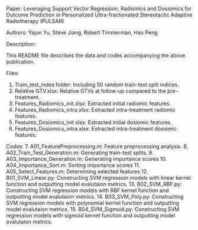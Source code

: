 Paper: Leveraging Support Vector Regression, Radiomics and Dosiomics for Outcome Prediction in Personalized Ultra-fractionated Stereotactic Adaptive Radiotherapy (PULSAR)

Authors: Yajun Yu, Steve Jiang, Robert Timmerman, Hao Peng

Description:

This README file describes the data and codes accompanying the above publication.

Files:
1. Train_test_index folder: Including 50 random train-test split indices.
2. Relative GTV.xlsx: Relative GTVs at follow-up compared to the pre-treatment.
3. Features_Radiomics_init.xlsx: Extracted initial radiomic features.
4. Features_Radiomics_intra.xlsx: Extracted intra-treatment radiomic features. 
5. Features_Dosiomics_init.xlsx: Extracted initial dosiomic features.
6. Features_Dosiomics_intra.xlsx: Extracted intra-treatment dosiomic features.

Codes:
7. A01_FeaturePreprocessing.m: Feature preprocessing analysis.
8. A02_Train_Test_Generation.m: Generating train-test splits.
9. A03_Importance_Generation.m: Generating importance scores
10. A04_Importance_Sort.m: Sorting importance scores
11. A05_Select_Features.m: Determining selected features
12. B01_SVM_Linear.py: Constructing SVM regression models with linear kernel function and outputting model evalutaion metrics.
13. B02_SVM_RBF.py: Constructing SVM regression models with RBF kernel function and outputting model evalutaion metrics.
14. B03_SVM_Poly.py: Constructing SVM regression models with polynomial kernel function and outputting model evalutaion metrics.
15. B04_SVM_Sigmoid.py: Constructing SVM regression models with sigmoid kernel function and outputting model evalutaion metrics.
